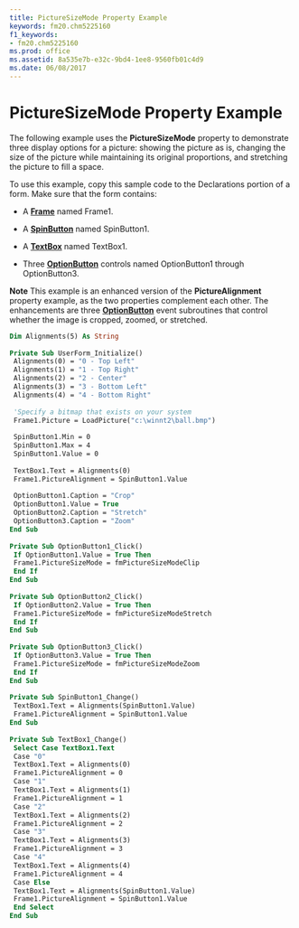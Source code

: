 ```yaml
---
title: PictureSizeMode Property Example
keywords: fm20.chm5225160
f1_keywords:
- fm20.chm5225160
ms.prod: office
ms.assetid: 8a535e7b-e32c-9bd4-1ee8-9560fb01c4d9
ms.date: 06/08/2017
---
```



# PictureSizeMode Property Example

The following example uses the  **PictureSizeMode** property to demonstrate three display options for a picture: showing the picture as is, changing the size of the picture while maintaining its original proportions, and stretching the picture to fill a space.

To use this example, copy this sample code to the Declarations portion of a form. Make sure that the form contains:




- A  **[Frame](frame-control.md)** named Frame1.
    
- A  **[SpinButton](spinbutton-control.md)** named SpinButton1.
    
- A  **[TextBox](textbox-control.md)** named TextBox1.
    
- Three  **[OptionButton](optionbutton-control.md)** controls named OptionButton1 through OptionButton3.
    


 **Note**  This example is an enhanced version of the  **PictureAlignment** property example, as the two properties complement each other. The enhancements are three **[OptionButton](optionbutton-control.md)** event subroutines that control whether the image is cropped, zoomed, or stretched.




```vb
Dim Alignments(5) As String 
 
Private Sub UserForm_Initialize() 
 Alignments(0) = "0 - Top Left" 
 Alignments(1) = "1 - Top Right" 
 Alignments(2) = "2 - Center" 
 Alignments(3) = "3 - Bottom Left" 
 Alignments(4) = "4 - Bottom Right" 
 
 'Specify a bitmap that exists on your system 
 Frame1.Picture = LoadPicture("c:\winnt2\ball.bmp") 
 
 SpinButton1.Min = 0 
 SpinButton1.Max = 4 
 SpinButton1.Value = 0 
 
 TextBox1.Text = Alignments(0) 
 Frame1.PictureAlignment = SpinButton1.Value 
 
 OptionButton1.Caption = "Crop" 
 OptionButton1.Value = True 
 OptionButton2.Caption = "Stretch" 
 OptionButton3.Caption = "Zoom" 
End Sub 
 
Private Sub OptionButton1_Click() 
 If OptionButton1.Value = True Then 
 Frame1.PictureSizeMode = fmPictureSizeModeClip 
 End If 
End Sub 
 
Private Sub OptionButton2_Click() 
 If OptionButton2.Value = True Then 
 Frame1.PictureSizeMode = fmPictureSizeModeStretch 
 End If 
End Sub 
 
Private Sub OptionButton3_Click() 
 If OptionButton3.Value = True Then 
 Frame1.PictureSizeMode = fmPictureSizeModeZoom 
 End If 
End Sub 
 
Private Sub SpinButton1_Change() 
 TextBox1.Text = Alignments(SpinButton1.Value) 
 Frame1.PictureAlignment = SpinButton1.Value 
End Sub 
 
Private Sub TextBox1_Change() 
 Select Case TextBox1.Text 
 Case "0" 
 TextBox1.Text = Alignments(0) 
 Frame1.PictureAlignment = 0 
 Case "1" 
 TextBox1.Text = Alignments(1) 
 Frame1.PictureAlignment = 1 
 Case "2" 
 TextBox1.Text = Alignments(2) 
 Frame1.PictureAlignment = 2 
 Case "3" 
 TextBox1.Text = Alignments(3) 
 Frame1.PictureAlignment = 3 
 Case "4" 
 TextBox1.Text = Alignments(4) 
 Frame1.PictureAlignment = 4 
 Case Else 
 TextBox1.Text = Alignments(SpinButton1.Value) 
 Frame1.PictureAlignment = SpinButton1.Value 
 End Select 
End Sub
```


